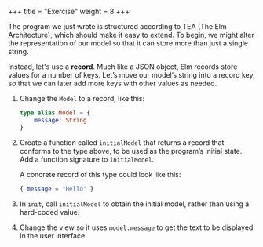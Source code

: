 +++
title       = "Exercise"
weight      = 8
+++

The program we just wrote is structured according to TEA (The Elm Architecture), which should make it easy to extend. To begin, we might alter the representation of our model so that it can store more than just a single string.

Instead, let's use a **record**. Much like a JSON object, Elm records store values for a number of keys. Let’s move our model’s string into a record key, so that we can later add more keys with other values as needed.

1.  Change the `Model` to a record, like this:

    ```elm
    type alias Model = {
        message: String
    }
    ```

2.  Create a function called `initialModel` that returns a record that conforms to the type above, to be used as the program’s initial state. Add a function signature to `initialModel`.

    A concrete record of this type could look like this:

    ```elm
    { message = "Hello" }
    ```

3.  In `init`, call `initialModel` to obtain the initial model, rather than using a hard-coded value.

4.  Change the view so it uses `model.message` to get the text to be displayed in the user interface.
